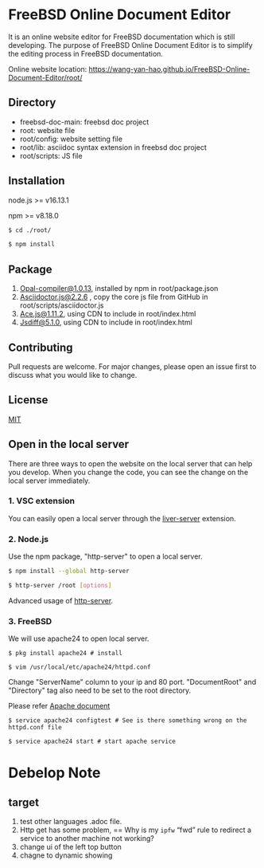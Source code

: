 # FreeBSD Online Document Editor

It is an online website editor for FreeBSD documentation which is still developing. The purpose of FreeBSD Online Document Editor is to simplify the editing process in FreeBSD documentation.

Online website location: https://wang-yan-hao.github.io/FreeBSD-Online-Document-Editor/root/

## Directory
* freebsd-doc-main: freebsd doc project
* root: website file
* root/config: website setting file
* root/lib: asciidoc syntax extension in freebsd doc project
* root/scripts: JS file

## Installation

node.js >= v16.13.1

npm >= v8.18.0

```bash 
$ cd ./root/

$ npm install 
```

## Package

1. Opal-compiler@1.0.13, installed by npm in root/package.json
2. Asciidoctor.js@2.2.6 , copy the core js file from GitHub in root/scripts/asciidoctor.js
3. Ace.js@1.11.2, using CDN to include in root/index.html
4. Jsdiff@5.1.0, using CDN to include in root/index.html

## Contributing

Pull requests are welcome. For major changes, please open an issue first to discuss what you would like to change.

## License

[MIT](https://choosealicense.com/licenses/mit/)

## Open in the local server

There are three ways to open the website on the local server that can help you develop. When you change the code, you can see the change on the local server immediately.

### 1. VSC extension

You can easily open a local server through the [liver-server](https://github.com/ritwickdey/vscode-live-server-plus-plus) extension.

### 2. Node.js
Use the npm package, "http-server" to open a local server.

```bash
$ npm install --global http-server

$ http-server /root [options]
```

Advanced usage of [http-server](https://www.npmjs.com/package/http-server).

### 3. FreeBSD
We will use apache24 to open local server.

```
$ pkg install apache24 # install

$ vim /usr/local/etc/apache24/httpd.conf
```
Change "ServerName" column to your ip and 80 port. "DocumentRoot" and "Directory" tag also need to be set to the root directory.

Please refer [Apache document](https://httpd.apache.org/docs/2.4/configuring.html)

```
$ service apache24 configtest # See is there something wrong on the httpd.conf file

$ service apache24 start # start apache service
```

# Debelop Note
## target
1. test other languages .adoc file.
2. Http get has some problem,  == Why is my `ipfw` “fwd” rule to redirect a service to another machine not working?
3. change ui of the left top button
4. chagne to dynamic showing

